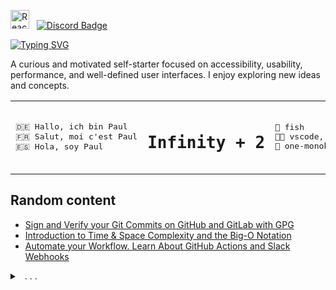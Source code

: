 <img src="https://techstack-generator.vercel.app/react-icon.svg" alt="React.js" width="30" height="30" /> &nbsp;
[![Discord Badge](https://img.shields.io/badge/-@plbstl-7289DA?style=flat-square&logo=discord&logoColor=white)](https://discordapp.com/users/763924922589249557)

[![Typing SVG](https://readme-typing-svg.demolab.com?font=Bagel+Fat+One&weight=600&size=17&pause=1000&width=376&lines=Solving+problems,+one+line+at+a+time)](https://git.io/typing-svg)

A curious and motivated self-starter focused on accessibility, usability, performance, and well-defined user interfaces.
I enjoy exploring new ideas and concepts.

<table align="center">
 <tr>
  <td>
   <pre>
🇩🇪 Hallo, ich bin Paul
🇫🇷 Salut, moi c'est Paul
🇪🇸 Hola, soy Paul</pre>
  </td>
  <td>
   <pre><h1>Infinity + 2</h1></pre>
  </td>
  <td>
   <pre>
🐚 fish
🧑‍💻 vscode, xcode
🎨 one-monokai</pre>
  </td>
 </tr>
</table>

## Random content

- [Sign and Verify your Git Commits on GitHub and GitLab with GPG](https://bada.hashnode.dev/sign-and-verify-your-git-commits-on-github-and-gitlab-with-gpg)
- [Introduction to Time & Space Complexity and the Big-O Notation](https://bada.hashnode.dev/little-introduction-to-time-and-space-complexity-big-o-notation)
- [Automate your Workflow. Learn About GitHub Actions and Slack Webhooks](https://bada.hashnode.dev/automate-your-workflow-learn-about-github-actions-and-slack-webhooks)

<details>
<summary> &nbsp; . . .</summary>

![Most used languages in my Github Account](https://github-readme-stats.vercel.app/api/top-langs/?username=plbstl&layout=compact&theme=transparent&title_color=58a6ff&text_color=aaa&count_private=true&langs_count=10&hide_border=true)

</details>
